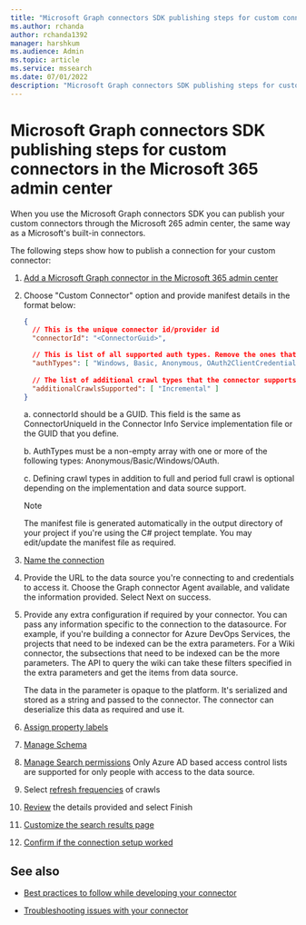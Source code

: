 ```yaml
---
title: "Microsoft Graph connectors SDK publishing steps for custom connectors in the Microsoft 365 admin center"
ms.author: rchanda
author: rchanda1392
manager: harshkum
ms.audience: Admin
ms.topic: article
ms.service: mssearch
ms.date: 07/01/2022
description: "Microsoft Graph connectors SDK publishing steps for custom connectors in the Microsoft 365 admin center"
---
```


# Microsoft Graph connectors SDK publishing steps for custom connectors in the Microsoft 365 admin center

When you use the Microsoft Graph connectors SDK you can publish your custom connectors through the Microsoft 265 admin center, the same way as a Microsoft's built-in connectors.

The following steps show how to publish a connection for your custom connector:

1. [Add a Microsoft Graph connector in the Microsoft 365 admin center](/microsoftsearch/configure-connector#step-1-add-a-microsoft-graph-connector-in-the-microsoft-365-admin-center)

2. Choose "Custom Connector" option and provide manifest details in the format below:

    ```json
    {
      // This is the unique connector id/provider id
      "connectorId": "<ConnectorGuid>",
    
      // This is list of all supported auth types. Remove the ones that the connector does not support.
      "authTypes": [ "Windows, Basic, Anonymous, OAuth2ClientCredentials" ],
      
      // The list of additional crawl types that the connector supports in addition to full and periodic full crawl. This is an optional field.
      "additionalCrawlsSupported": [ "Incremental" ]
    }

    ```

    a. connectorId should be a GUID. This field is the same as ConnectorUniqueId in the Connector Info Service implementation file or the GUID that you define.

    b. AuthTypes must be a non-empty array with one or more of the following types: Anonymous/Basic/Windows/OAuth.

    c. Defining crawl types in addition to full and period full crawl is optional depending on the implementation and data source support.

    >[!Note]
    > The manifest file is generated automatically in the output directory of your project if you're using the C# project template. You may edit/update the manifest file as required.

3. [Name the connection](/microsoftsearch/configure-connector#step-2-name-the-connection)

4. Provide the URL to the data source you're connecting to and credentials to access it. Choose the Graph connector Agent available, and validate the information provided. Select Next on success.

5. Provide any extra configuration if required by your connector. You can pass any information specific to the connection to the datasource. For example, if you're building a connector for Azure DevOps Services, the projects that need to be indexed can be the extra parameters. For a Wiki connector, the subsections that need to be indexed can be the more parameters. The API to query the wiki can take these filters specified in the extra parameters and get the items from data source.

    The data in the parameter is opaque to the platform. It's serialized and stored as a string and passed to the connector. The connector can deserialize this data as required and use it.

6. [Assign property labels](/microsoftsearch/configure-connector#step-6-assign-property-labels)

7. [Manage Schema](/microsoftsearch/configure-connector#step-7-manage-schema)

8. [Manage Search permissions](/microsoftsearch/configure-connector#step-5-manage-search-permissions) Only Azure AD based access control lists are supported for only people with access to the data source.

9. Select [refresh frequencies](/microsoftsearch/configure-connector#step-8-refresh-settings) of crawls

10. [Review](/microsoftsearch/configure-connector#step-9-review-connection) the details provided and select Finish

11. [Customize the search results page](/microsoftsearch/configure-connector#step-10-customize-the-search-results-page)

12. [Confirm if the connection setup worked](/microsoftsearch/configure-connector#step-11-confirm-if-the-connection-setup-worked)

## See also

* [Best practices to follow while developing your connector](/MicrosoftSearch/custom-connector-sdk-best-practices)

* [Troubleshooting issues with your connector](/MicrosoftSearch/custom-connector-sdk-troubleshooting)
